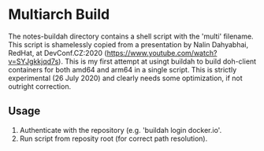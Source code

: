 Multiarch Build
===============

The notes-buildah directory contains a shell script with the 'multi' filename. This script is shamelessly copied from a presentation by Nalin Dahyabhai, RedHat, at DevConf.CZ:2020 (https://www.youtube.com/watch?v=SYJgkkjqd7s). This is my first attempt at usingt buildah to build doh-client containers for both amd64 and arm64 in a single script. This is strictly experimental (26 July 2020) and clearly needs some optimization, if not outright correction.

## Usage
1. Authenticate with the repository (e.g. 'buildah login docker.io'.
2. Run script from reposity root (for correct path resolution).
